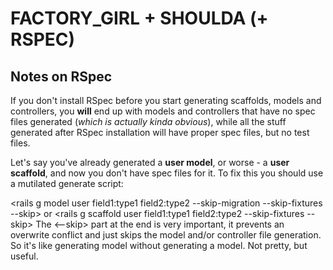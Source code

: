 # FACTORY_GIRL + SHOULDA (+ RSPEC)

## Notes on RSpec

If you don't install RSpec before you start generating scaffolds, models and controllers, you **will** end up with models and controllers that have no spec files generated (*which is actually kinda obvious*), while all the stuff generated after RSpec installation will have proper spec files, but no test files.

Let's say you've already generated a **user model**, or worse - a **user scaffold**, and now you don't have spec files for it. To fix this you should use a mutilated generate script:

<rails g model user field1:type1 field2:type2 --skip-migration --skip-fixtures --skip>
or
<rails g scaffold user field1:type1 field2:type2 --skip-fixtures --skip>
The <--skip> part at the end is very important, it prevents an overwrite conflict and just skips the model and/or controller file generation. So it's like generating model without generating a model. Not pretty, but useful.